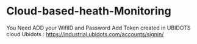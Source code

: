 # Cloud-based-heath-Monitoring
You Need ADD your WifiID and Password
Add Token created in UBIDOTS cloud 
Ubidots : https://industrial.ubidots.com/accounts/signin/

